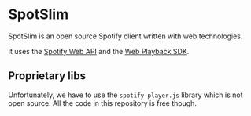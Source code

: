 # SpotSlim

SpotSlim is an open source Spotify client written with web technologies.

It uses the [Spotify Web API](https://developer.spotify.com/web-api/) and the [Web Playback SDK](https://beta.developer.spotify.com/documentation/web-playback-sdk/).

## Proprietary libs

Unfortunately, we have to use the `spotify-player.js` library which is not open source.
All the code in this repository is free though.
